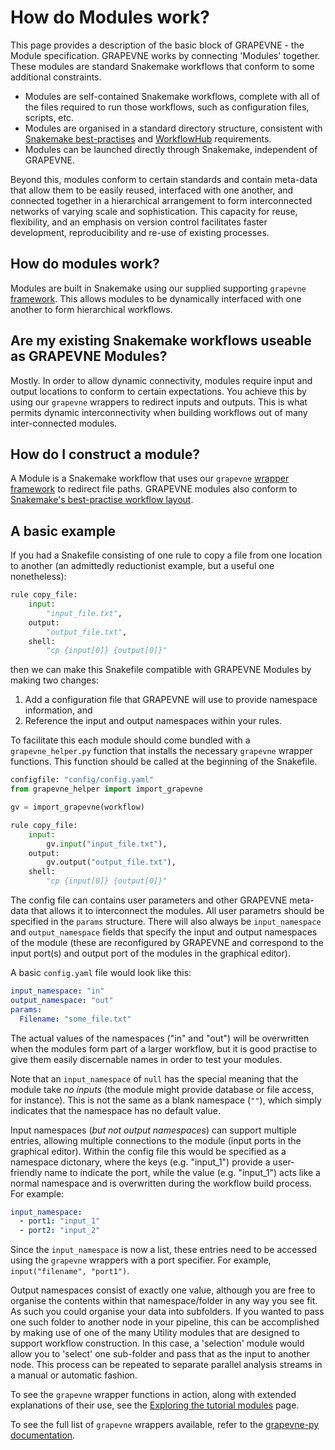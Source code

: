 # How do Modules work?

This page provides a description of the basic block of GRAPEVNE - the Module
specification. GRAPEVNE works by connecting 'Modules' together. These modules
are standard Snakemake workflows that conform to some additional constraints.

- Modules are self-contained Snakemake workflows, complete with all of the files
  required to run those workflows, such as configuration files, scripts, etc.
- Modules are organised in a standard directory structure, consistent with
  [Snakemake best-practises](https://snakemake.readthedocs.io/en/stable/snakefiles/deployment.html)
  and [WorkflowHub](https://workflowhub.eu/) requirements.
- Modules can be launched directly through Snakemake, independent of GRAPEVNE.

Beyond this, modules conform to certain standards and contain meta-data
that allow them to be easily reused, interfaced with one another, and connected together in a
hierarchical arrangement to form interconnected networks of varying scale
and sophistication. This capacity for reuse, flexibility, and an emphasis on
version control facilitates faster development, reproducibility and re-use of
existing processes.

## How do modules work?

Modules are built in Snakemake using our supplied supporting `grapevne` [framework](https://github.com/kraemer-lab/grapevne-py). This allows modules to be dynamically interfaced with one another to form hierarchical workflows.

## Are my existing Snakemake workflows useable as GRAPEVNE Modules?

Mostly. In order to allow dynamic connectivity, modules require input and output locations to conform to certain expectations. You achieve this by using our `grapevne` wrappers to redirect inputs and outputs. This is what permits dynamic interconnectivity when building workflows out of many inter-connected modules.

## How do I construct a module?

A Module is a Snakemake workflow that uses our `grapevne` [wrapper framework](https://github.com/kraemer-lab/grapevne-py) to redirect file paths. GRAPEVNE modules also conform to [Snakemake's best-practise workflow layout](https://snakemake.readthedocs.io/en/stable/snakefiles/deployment.html).

## A basic example

If you had a Snakefile consisting of one rule to copy a file from one location
to another (an admittedly reductionist example, but a useful one nonetheless):

```python
rule copy_file:
    input:
        "input_file.txt",
    output:
        "output_file.txt",
    shell:
        "cp {input[0]} {output[0]}"
```

then we can make this Snakefile compatible with GRAPEVNE Modules by making
two changes:

1. Add a configuration file that GRAPEVNE will use to provide namespace information, and
2. Reference the input and output namespaces within your rules.

To facilitate this each module should come bundled with a `grapevne_helper.py` function that installs the necessary `grapevne` wrapper functions. This function should be called at the beginning of the Snakefile.

```python
configfile: "config/config.yaml"
from grapevne_helper import import_grapevne

gv = import_grapevne(workflow)

rule copy_file:
    input:
        gv.input("input_file.txt"),
    output:
        gv.output("output_file.txt"),
    shell:
        "cp {input[0]} {output[0]}"
```

The config file can contains user parameters and other GRAPEVNE meta-data that allows it to interconnect the modules. All user parametrs should be specified in the `params` structure. There will also always be `input_namespace` and `output_namespace` fields that specify the input and output namespaces of the module (these are reconfigured by GRAPEVNE and correspond to the input port(s) and output port of the modules in the graphical editor).

A basic `config.yaml` file would look like this:

```yaml
input_namespace: "in"
output_namespace: "out"
params:
  Filename: "some_file.txt"
```

The actual values of the namespaces ("in" and "out") will be overwritten when
the modules form part of a larger workflow, but it is good practise to give them
easily discernable names in order to test your modules.

Note that an `input_namespace` of `null` has the special meaning that the module
take _no inputs_ (the module might provide database or file access, for instance).
This is not the same as a blank namespace (`""`), which simply indicates that
the namespace has no default value.

Input namespaces (_but not output namespaces_) can support multiple entries, allowing multiple connections to the module (input ports in the graphical editor). Within the config file this would be specified as a namespace dictonary, where the keys (e.g. "input_1") provide a user-friendly name to indicate the port, while the value (e.g. "input_1") acts like a normal namespace and is overwritten during the workflow build process. For example:

```yaml
input_namespace:
  - port1: "input_1"
  - port2: "input_2"
```

Since the `input_namespace` is now a list, these entries need to be accessed using the `grapevne` wrappers with a port specifier. For example, `input("filename", "port1")`.

Output namespaces consist of exactly one value, although you are free to organise
the contents within that namespace/folder in any way you see fit. As such you
could organise your data into subfolders. If you wanted to pass one such folder
to another node in your pipeline, this can be accomplished by making use of
one of the many Utility modules that are designed to support workflow
construction. In this case, a 'selection' module would allow you to 'select'
one sub-folder and pass that as the input to another node. This process can be
repeated to separate parallel analysis streams in a manual or automatic fashion.

To see the `grapevne` wrapper functions in action, along with extended explanations of their use, see the [Exploring the tutorial modules](tutorial-modules.md) page.

To see the full list of `grapevne` wrappers available, refer to the [grapevne-py documentation](https://github.com/kraemer-lab/grapevne-py).
